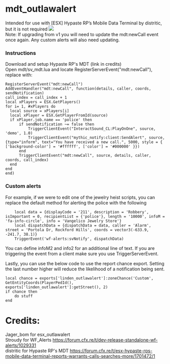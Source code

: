 # mdt_outlawalert
Intended for use with [ESX] Hypaste RP’s Mobile Data Terminal by distritic, but it is not required
<img src="https://i.imgur.com/4wZ6YhR.png"></img>  
Note: If upgrading from v1 you will need to update the mdt:newCall event once again. Any custom alerts will also need updating.


### Instructions
  Download and setup Hypaste RP's MDT (link in credits)  
  Open mdt/sv_mdt.lua and locate RegisterServerEvent("mdt:newCall"), replace with:  
  ```
RegisterServerEvent("mdt:newCall")
AddEventHandler("mdt:newCall", function(details, caller, coords, sendNotification)
  call_index = call_index + 1
  local xPlayers = ESX.GetPlayers()
  for i= 1, #xPlayers do
  	local source = xPlayers[i]
  	local xPlayer = ESX.GetPlayerFromId(source)
  	if xPlayer.job.name == 'police' then
		if sendNotification ~= false then
			TriggerClientEvent("InteractSound_CL:PlayOnOne", source, 'demo', 1.0)
			TriggerClientEvent("mythic_notify:client:SendAlert", source, {type="inform", text="You have received a new call.", 5000, style = { ['background-color'] = '#ffffff', ['color'] = '#000000' }})
		end
  		TriggerClientEvent("mdt:newCall", source, details, caller, coords, call_index)
  	end
  end
end)
```  
### Custom alerts  
For example, if we were to edit one of the jewelry heist scripts, you can replace the default method for alerting the police with the following
```
    local data = {displayCode = '211', description = 'Robbery', isImportant = 0, recipientList = {'police'}, length = '10000', infoM = 'fa-info-circle', info = 'Vangelico Jewelry Store'}
    local dispatchData = {dispatchData = data, caller = 'Alarm', street = 'Portola Dr, Rockford Hills', coords = vector3(-633.9, -241.7, 38.1)}
    TriggerEvent('wf-alerts:svNotify', dispatchData)
```
You can define infoM2 and info2 for an additional line of text. If you are triggering the event from a client make sure you use TriggerServerEvent.

Lastly, you can use the below code to use the report chance export. Setting the last number higher will reduce the likelihood of a notification being sent.
```
local chance = exports['linden_outlawalert']:zoneChance('Custom', GetEntityCoords(PlayerPedId(), exports['linden_outlawalert']:getStreet(), 2)
if chance then
	do stuff
end
```


# Credits:

  Jager_bom for esx_outlawalert  
  Stroudy for WF_Alerts https://forum.cfx.re/t/dev-release-standalone-wf-alerts/1029331  
  distritic for Hypaste RP's MDT https://forum.cfx.re/t/esx-hypaste-rps-mobile-data-terminal-reports-warrants-calls-searches-more/1701472/1 
